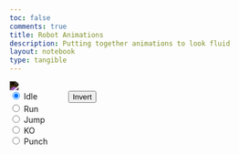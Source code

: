```yaml
---
toc: false
comments: true
title: Robot Animations
description: Putting together animations to look fluid
layout: notebook
type: tangible
---
```

<body>
    <div>
        <!-- Within the base div is a canvas. An HTML canvas is used only for graphics. It allows the user to access some basic functions related to the image created on the canvas (including animation) -->
        <canvas id="spriteContainer" style="filter: invert(100%);">
            <img id="robotSprite" src="{{site.baseurl}}/images/robotSpritesheet.png">
        </canvas>
        <!-- Radio type inputs for selecting only one at a time, and also switches selected animation -->
        <div id="controls">
            <input type="radio" name="animation" id="idle" checked>
            <label for="running">Idle</label>
            <!-- Invert Button -->
            <button class="button" onclick="invert()" style="margin-left:50px">Invert</button><br>
            <!-- End Invert Button -->
            <input type="radio" name="animation" id="run">
            <label for="run">Run</label><br>
            <input type="radio" name="animation" id="jump">
            <label for="jump">Jump</label><br>
            <input type="radio" name="animation" id="ko">
            <label for="ko">KO</label><br>
            <input type="radio" name="animation" id="punch">
            <label for="punch">Punch</label><br>
        </div>
    </div>
</body>
<script>
    // Runs this whenever the page is loaded
    window.addEventListener('load', function () {
        // Names the parameters of all canvases on the page, using the `get.ElementById`
        const canvas = document.getElementById('spriteContainer');
        const ctx = canvas.getContext('2d');
        const SPRITE_WIDTH = 798;
        const SPRITE_HEIGHT = 721;
        const SCALE_FACTOR = 1;
        const FRAME_RATE = 30;
        canvas.width = SPRITE_WIDTH * SCALE_FACTOR;
        canvas.height = SPRITE_HEIGHT * SCALE_FACTOR;
        class Robot {
            constructor() {
                // Describes parameters of sprite based off the Canvas parameters, also uing the `getElementById` to reference it.
                this.image = document.getElementById("robotSprite");
                this.width = 798;
                this.height = 721;
                this.x = 100;
                this.y = 0;
                this.scale = SCALE_FACTOR;
                this.maxFrame = 20;
                this.frameX = 0;
                this.frameY = 0;
            }
            draw(context) {
                context.drawImage(
                    this.image,
                    this.frameX * this.width,
                    this.frameY * this.height,
                    this.width,
                    this.height,
                    this.x,
                    this.y,
                    this.width * this.scale,
                    this.height * this.scale
                );
            }
            update() {
                if (this.frameX < this.maxFrame) {
                    this.frameX += 1;
                } else {
                    this.frameX = 0;
                }
            }
        }
        const robot = new Robot();
        // Add event listener to the parent container for event delegation
        const controls = document.getElementById('controls');
        controls.addEventListener('click', function (event) {
            if (event.target.tagName === 'INPUT') {
                const selectedAnimation = event.target.id;
                switch (selectedAnimation) {
                    case 'idle':
                        robot.frameY = 0;
                        robot.frameX = 0;
                        robot.maxFrame = 20;
                        robot.x = 100;
                        break;
                    case 'run':
                        robot.frameY = 4;
                        robot.frameX = 0;
                        robot.maxFrame = 18;
                        robot.x = 100;
                        break;
                    case 'jump':
                        robot.frameY = 1;
                        robot.frameX = 0;
                        robot.maxFrame = 32;
                        robot.x = 100;
                        break;
                    case 'ko':
                        robot.frameY = 2;
                        robot.frameX = 0;
                        robot.maxFrame = 40;
                        robot.x = 100;
                        break;
                    case 'punch':
                        robot.frameY = 3;
                        robot.frameX = 0;
                        robot.maxFrame = 9;
                        robot.x = 50;
                        break;
                    default:
                        break;
                }
            }
        });
        function animate() { //Creates a function called animate that is run after everything else is done
            // Creates a variable callled currentFrameRate which will equal the slider.value and make it into a whole number / integer
            // A timeout that runs a function, timeout creating the delay between each frame. Calculated by 1 second divided by currentFrameRate
            setTimeout(function () {
                // Clears the canvas by replacing everysingle pixel with a transparent pixel
                ctx.clearRect(0, 0, canvas.width, canvas.height);
                // Runs the draw function within the horse class creating the horse
                robot.draw(ctx);
                // Runs the update function, moving the frame of the horse over 1
                robot.update();
                // Reruns the animate function at the same consistency as the browsers refresh rate
                requestAnimationFrame(animate);
            }, 1000 / FRAME_RATE);
        }
        // This is the animate function being run at the start of the page, otherwise it would not start.
        animate();
    });
</script>
<script>
    let inverted = false;
    function invert() {
        const canvas = document.getElementById("spriteContainer")
        if (inverted) {
            canvas.style.filter = "invert(100%)";
        }
        else {
            canvas.style.filter = "invert(0%)";
        }
        inverted = !inverted
    }
</script>






